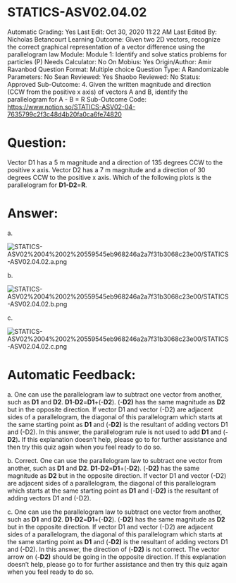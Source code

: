 # STATICS-ASV02.04.02

Automatic Grading: Yes
Last Edit: Oct 30, 2020 11:22 AM
Last Edited By: Nicholas Betancourt
Learning Outcome: Given two 2D vectors, recognize the correct graphical representation of a vector difference using the parallelogram law
Module: Module 1: Identify and solve statics problems for particles (P)
Needs Calculator: No
On Mobius: Yes
Origin/Author: Amir Ravanbod
Question Format: Multiple choice
Question Type: A
Randomizable Parameters: No
Sean Reviewed: Yes
Shaobo Reviewed: No
Status: Approved
Sub-Outcome: 4. Given the written magnitude and direction (CCW from the positive x axis) of vectors A and B, identify the parallelogram for A - B = R
Sub-Outcome Code: https://www.notion.so/STATICS-ASV02-04-7635799c2f3c48d4b20fa0ca6fe74820

# Question:

Vector D1 has a 5 m magnitude and a direction of 135 degrees CCW to the positive x axis. Vector D2 has a 7 m magnitude and a direction of 30 degrees CCW to the positive x axis. Which of the following plots is the parallelogram for **D1-D2**=**R**. 

# Answer:

a. 

![STATICS-ASV02%2004%2002%20559545eb968246a2a7f31b3068c23e00/STATICS-ASV02.04.02.a.png](STATICS-ASV02%2004%2002%20559545eb968246a2a7f31b3068c23e00/STATICS-ASV02.04.02.a.png)

b. 

![STATICS-ASV02%2004%2002%20559545eb968246a2a7f31b3068c23e00/STATICS-ASV02.04.02.b.png](STATICS-ASV02%2004%2002%20559545eb968246a2a7f31b3068c23e00/STATICS-ASV02.04.02.b.png)

c. 

![STATICS-ASV02%2004%2002%20559545eb968246a2a7f31b3068c23e00/STATICS-ASV02.04.02.c.png](STATICS-ASV02%2004%2002%20559545eb968246a2a7f31b3068c23e00/STATICS-ASV02.04.02.c.png)

# Automatic Feedback:

a. One can use the parallelogram law to subtract one vector from another, such as **D1** and **D2**. **D1**-**D2**=**D1**+(-**D2**). (-**D2)** has the same magnitude as **D2** but in the opposite direction. If vector D1 and vector (-D2) are adjacent sides of a parallelogram, the diagonal of this parallelogram which starts at the same starting point as **D1** and (-**D2)** is the resultant of adding vectors D1 and (-D2). In this answer, the parallelogram rule is not used to add **D1** and (-**D2**)**.** If this explanation doesn’t help, please go to <a location where all the links are> for further assistance and then try this quiz again when you feel ready to do so. 

b. Correct. One can use the parallelogram law to subtract one vector from another, such as **D1** and **D2**. **D1**-**D2**=**D1**+(-**D2**). (-**D2)** has the same magnitude as **D2** but in the opposite direction. If vector D1 and vector (-D2) are adjacent sides of a parallelogram, the diagonal of this parallelogram which starts at the same starting point as **D1** and (-**D2)** is the resultant of adding vectors D1 and (-D2).

c. One can use the parallelogram law to subtract one vector from another, such as **D1** and **D2**. **D1**-**D2**=**D1**+(-**D2**). (-**D2)** has the same magnitude as **D2** but in the opposite direction. If vector D1 and vector (-D2) are adjacent sides of a parallelogram, the diagonal of this parallelogram which starts at the same starting point as **D1** and (-**D2)** is the resultant of adding vectors D1 and (-D2).  In this answer, the direction of (-**D2)** is not correct.  The vector arrow on (-**D2)** should be going in the opposite direction. If this explanation doesn’t help, please go to <a location where all the links are> for further assistance and then try this quiz again when you feel ready to do so.